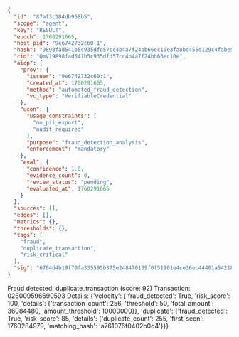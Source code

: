 ```json
{
  "id": "87af3c184db958b5",
  "scope": "agent",
  "key": "RESULT",
  "epoch": 1760291665,
  "host_pid": "9e6742732c60:1",
  "hash": "9898fad541b5c935dfd57cc4b4a7f24bb66ec10e3fa8bd455d129c4fabe55a89",
  "cid": "QmV19898fad541b5c935dfd57cc4b4a7f24bb66ec10e",
  "aicp": {
    "prov": {
      "issuer": "9e6742732c60:1",
      "created_at": 1760291665,
      "method": "automated_fraud_detection",
      "vc_type": "VerifiableCredential"
    },
    "ucon": {
      "usage_constraints": [
        "no_pii_export",
        "audit_required"
      ],
      "purpose": "fraud_detection_analysis",
      "enforcement": "mandatory"
    },
    "eval": {
      "confidence": 1.0,
      "evidence_count": 0,
      "review_status": "pending",
      "evaluated_at": 1760291665
    }
  },
  "sources": [],
  "edges": [],
  "metrics": {},
  "thresholds": {},
  "tags": [
    "fraud",
    "duplicate_transaction",
    "risk_critical"
  ],
  "sig": "6764d4b19f70fa335595b375e248470139f0f51901e4ce36ec44401a542184ec"
}
```

Fraud detected: duplicate_transaction (score: 92)
Transaction: 026009596690593
Details: {'velocity': {'fraud_detected': True, 'risk_score': 100, 'details': {'transaction_count': 256, 'threshold': 50, 'total_amount': 36084480, 'amount_threshold': 10000000}}, 'duplicate': {'fraud_detected': True, 'risk_score': 85, 'details': {'duplicate_count': 255, 'first_seen': 1760284979, 'matching_hash': 'a761076f0402b0d4'}}}